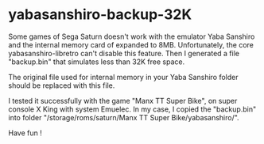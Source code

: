 # yabasanshiro-backup-32K

Some games of Sega Saturn doesn't work with the emulator Yaba Sanshiro and the internal memory card of expanded to 8MB.
Unfortunately, the core yabasanshiro-libretro can't disable this feature.
Then I generated a file "backup.bin" that simulates less than 32K free space.

The original file used for internal memory in your Yaba Sanshiro folder should be replaced with this file.


I tested it successfully with the game "Manx TT Super Bike", on super console X King with system Emuelec.
In my case, I copied the "backup.bin" into folder "/storage/roms/saturn/Manx TT Super Bike/yabasanshiro/".

Have fun !


